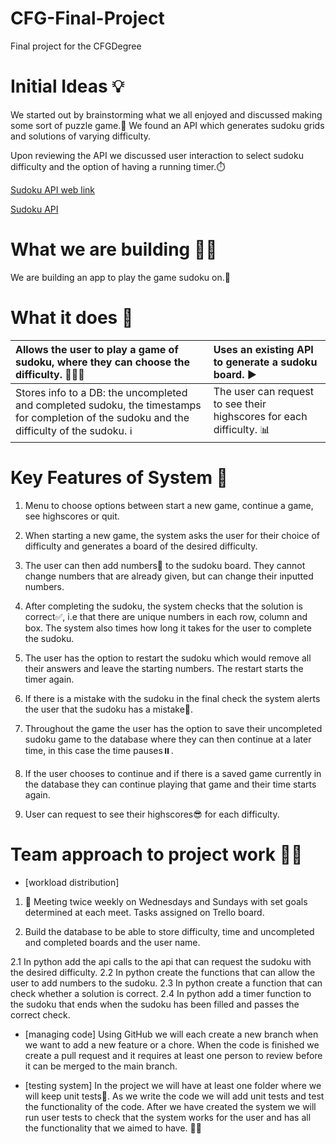 # CFG-Final-Project
Final project for the CFGDegree

# Initial Ideas 💡

We started out by brainstorming what we all enjoyed and discussed making some sort of puzzle game.🧩 We found an API which generates sudoku grids and solutions of varying difficulty.

Upon reviewing the API we discussed user interaction to select sudoku difficulty and the option of having a running timer.⏱️

[Sudoku API web link](https://sudoku-api.vercel.app/)

[Sudoku API](https://sudoku-api.vercel.app/api/dosuku)


# What we are building 👩‍💻

We are building an app to play the game sudoku on.👾

# What it does 🧐

| Allows the user to play a game of sudoku, where they can choose the difficulty. 🙋🏼‍♀️| Uses an existing API to generate a sudoku board. ▶️| 
| :-------- | :------- | 
| Stores info to a DB: the uncompleted and completed sudoku, the timestamps for completion of the sudoku and the difficulty of the sudoku. ℹ️| The user can request to see their highscores for each difficulty. 📊| 


# Key Features of System 🌟
1. Menu to choose options between start a new game, continue a game, see highscores or quit.

2. When starting a new game, the system asks the user for their choice of difficulty and generates a board of the desired difficulty.

3. The user can then add numbers🔢 to the sudoku board. They cannot change numbers that are already given, but can change their inputted numbers.

4. After completing the sudoku, the system checks that the solution is correct✅, i.e that there are unique numbers in each row, column and box. The system also times how long it takes for the user to complete the sudoku.

5. The user has the option to restart the sudoku which would remove all their answers and leave the starting numbers. The restart starts the timer again.

6. If there is a mistake with the sudoku in the final check the system alerts the user that the sudoku has a mistake🚨.

7. Throughout the game the user has the option to save their uncompleted sudoku game to the database where they can then continue at a later time, in this case the time pauses⏸️.

8. If the user chooses to continue and if there is a saved game currently in the database they can continue playing that game and their time starts again.

9. User can request to see their highscores😎 for each difficulty.

    



# Team approach to project work 👏🏻
- [workload distribution]
1. 📆 Meeting twice weekly on Wednesdays and Sundays with set goals determined at each meet. Tasks assigned on Trello board.

2. Build the database to be able to store difficulty, time and uncompleted and completed boards and the user name.
   
2.1 In python add the api calls to the api that can request the sudoku with the desired difficulty.
2.2 In python create the functions that can allow the user to add numbers to the sudoku.
2.3 In python create a function that can check whether a solution is correct.
2.4 In python add a timer function to the sudoku that ends when the sudoku has been filled and passes the correct check.



  
- [managing code]
Using GitHub we will each create a new branch when we want to add a new feature or a chore. When the code is finished we create a pull request and it requires at least one person to review before it can be merged to the main branch.




- [testing system]
In the project we will have at least one folder where we will keep unit tests🧪. As we write the code we will add unit tests and test the functionality of the code.
After we have created the system we will run user tests to check that the system works for the user and has all the functionality that we aimed to have. 👍🏻








